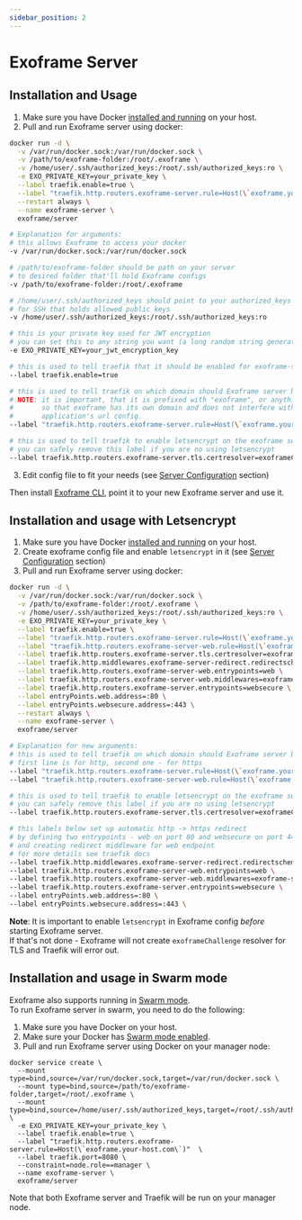 ```yaml
---
sidebar_position: 2
---
```


# Exoframe Server

## Installation and Usage

1.  Make sure you have Docker [installed and running](https://docs.docker.com/engine/installation/) on your host.
2.  Pull and run Exoframe server using docker:

```sh
docker run -d \
  -v /var/run/docker.sock:/var/run/docker.sock \
  -v /path/to/exoframe-folder:/root/.exoframe \
  -v /home/user/.ssh/authorized_keys:/root/.ssh/authorized_keys:ro \
  -e EXO_PRIVATE_KEY=your_private_key \
  --label traefik.enable=true \
  --label "traefik.http.routers.exoframe-server.rule=Host(\`exoframe.your-host.com\`)"  \
  --restart always \
  --name exoframe-server \
  exoframe/server

# Explanation for arguments:
# this allows Exoframe to access your docker
-v /var/run/docker.sock:/var/run/docker.sock

# /path/to/exoframe-folder should be path on your server
# to desired folder that'll hold Exoframe configs
-v /path/to/exoframe-folder:/root/.exoframe

# /home/user/.ssh/authorized_keys should point to your authorized_keys file
# for SSH that holds allowed public keys
-v /home/user/.ssh/authorized_keys:/root/.ssh/authorized_keys:ro

# this is your private key used for JWT encryption
# you can set this to any string you want (a long random string generated by your password manager is recommended)
-e EXO_PRIVATE_KEY=your_jwt_encryption_key

# this is used to tell traefik that it should be enabled for exoframe-server
--label traefik.enable=true

# this is used to tell traefik on which domain should Exoframe server be listening
# NOTE: it is important, that it is prefixed with "exoframe", or anything really,
#       so that exoframe has its own domain and does not interfere with your
#       application's url config.
--label "traefik.http.routers.exoframe-server.rule=Host(\`exoframe.your-host.com\`)"

# this is used to tell traefik to enable letsencrypt on the exoframe server
# you can safely remove this label if you are no using letsencrypt
--label traefik.http.routers.exoframe-server.tls.certresolver=exoframeChallenge
```

3.  Edit config file to fit your needs (see [Server Configuration](../server.md) section)

Then install [Exoframe CLI](https://github.com/exoframejs/exoframe), point it to your new Exoframe server and use it.

## Installation and usage with Letsencrypt

1.  Make sure you have Docker [installed and running](https://docs.docker.com/engine/installation/) on your host.
2.  Create exoframe config file and enable `letsencrypt` in it (see [Server Configuration](../server.md) section)
3.  Pull and run Exoframe server using docker:

```sh
docker run -d \
  -v /var/run/docker.sock:/var/run/docker.sock \
  -v /path/to/exoframe-folder:/root/.exoframe \
  -v /home/user/.ssh/authorized_keys:/root/.ssh/authorized_keys:ro \
  -e EXO_PRIVATE_KEY=your_private_key \
  --label traefik.enable=true \
  --label "traefik.http.routers.exoframe-server.rule=Host(\`exoframe.your-host.com\`)" \
  --label "traefik.http.routers.exoframe-server-web.rule=Host(\`exoframe.your-host.com\`)" \
  --label traefik.http.routers.exoframe-server.tls.certresolver=exoframeChallenge \
  --label traefik.http.middlewares.exoframe-server-redirect.redirectscheme.scheme=https \
  --label traefik.http.routers.exoframe-server-web.entrypoints=web \
  --label traefik.http.routers.exoframe-server-web.middlewares=exoframe-server-redirect@docker \
  --label traefik.http.routers.exoframe-server.entrypoints=websecure \
  --label entryPoints.web.address=:80 \
  --label entryPoints.websecure.address=:443 \
  --restart always \
  --name exoframe-server \
  exoframe/server

# Explanation for new arguments:
# this is used to tell traefik on which domain should Exoframe server be listening
# first line is for http, second one - for https
--label "traefik.http.routers.exoframe-server.rule=Host(\`exoframe.your-host.com\`)"
--label "traefik.http.routers.exoframe-server-web.rule=Host(\`exoframe.your-host.com\`)" \

# this is used to tell traefik to enable letsencrypt on the exoframe server
# you can safely remove this label if you are no using letsencrypt
--label traefik.http.routers.exoframe-server.tls.certresolver=exoframeChallenge

# this labels below set up automatic http -> https redirect
# by defining two entrypoints - web on port 80 and websecure on port 443
# and creating redirect middleware for web endpoint
# for more details see traefik docs
--label traefik.http.middlewares.exoframe-server-redirect.redirectscheme.scheme=https \
--label traefik.http.routers.exoframe-server-web.entrypoints=web \
--label traefik.http.routers.exoframe-server-web.middlewares=exoframe-server-redirect@docker \
--label traefik.http.routers.exoframe-server.entrypoints=websecure \
--label entryPoints.web.address=:80 \
--label entryPoints.websecure.address=:443 \
```

**Note**:
It is important to enable `letsencrypt` in Exoframe config _before_ starting Exoframe server.  
If that's not done - Exoframe will not create `exoframeChallenge` resolver for TLS and Traefik will error out.

## Installation and usage in Swarm mode

Exoframe also supports running in [Swarm mode](https://docs.docker.com/engine/swarm/).  
To run Exoframe server in swarm, you need to do the following:

1.  Make sure you have Docker on your host.
2.  Make sure your Docker has [Swarm mode enabled](https://docs.docker.com/engine/swarm/swarm-tutorial/create-swarm/).
3.  Pull and run Exoframe server using Docker on your manager node:

```
docker service create \
  --mount type=bind,source=/var/run/docker.sock,target=/var/run/docker.sock \
  --mount type=bind,source=/path/to/exoframe-folder,target=/root/.exoframe \
  --mount type=bind,source=/home/user/.ssh/authorized_keys,target=/root/.ssh/authorized_keys,readonly \
  -e EXO_PRIVATE_KEY=your_private_key \
  --label traefik.enable=true \
  --label "traefik.http.routers.exoframe-server.rule=Host(\`exoframe.your-host.com\`)"  \
  --label traefik.port=8080 \
  --constraint=node.role==manager \
  --name exoframe-server \
  exoframe/server
```

Note that both Exoframe server and Traefik will be run on your manager node.
